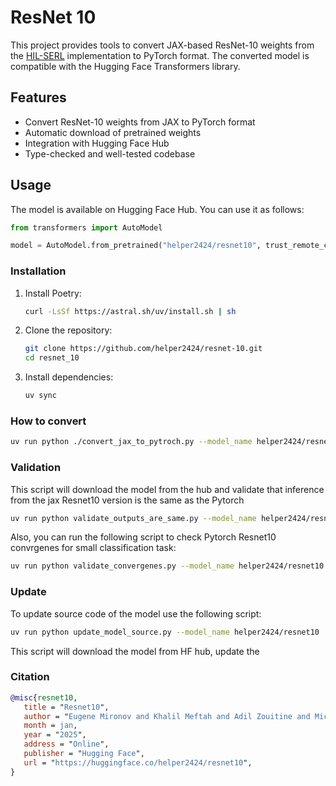 # ResNet 10

This project provides tools to convert JAX-based ResNet-10 weights from the [HIL-SERL](https://github.com/rail-berkeley/hil-serl) implementation to PyTorch format. The converted model is compatible with the Hugging Face Transformers library.

## Features

- Convert ResNet-10 weights from JAX to PyTorch format
- Automatic download of pretrained weights
- Integration with Hugging Face Hub
- Type-checked and well-tested codebase

## Usage

The model is available on Hugging Face Hub. You can use it as follows:

```python
from transformers import AutoModel

model = AutoModel.from_pretrained("helper2424/resnet10", trust_remote_code=True)
```

### Installation

1. Install Poetry:
   ```bash
   curl -LsSf https://astral.sh/uv/install.sh | sh
   ```

2. Clone the repository:
   ```bash
   git clone https://github.com/helper2424/resnet-10.git
   cd resnet_10
   ```

3. Install dependencies:
   ```bash
   uv sync
   ```


### How to convert

```bash
uv run python ./convert_jax_to_pytroch.py --model_name helper2424/resnet10 --push_to_hub True
```

### Validation

This script will download the model from the hub and validate that inference from the jax Resnet10 version is the same as the Pytorch

```bash
uv run python validate_outputs_are_same.py --model_name helper2424/resnet10
```

Also, you can run the following script to check Pytorch Resnet10 convrgenes for small classification task:

```bash
uv run python validate_convergenes.py --model_name helper2424/resnet10
```

### Update

To update source code of the model use the following script:

```bash
uv run python update_model_source.py --model_name helper2424/resnet10
```

This script will download the model from HF hub, update the

### Citation

```bibtex
@misc{resnet10,
   title = "Resnet10",
   author = "Eugene Mironov and Khalil Meftah and Adil Zouitine and Michel Aractingi and Ke Wang",
   month = jan,
   year = "2025",
   address = "Online",
   publisher = "Hugging Face",
   url = "https://huggingface.co/helper2424/resnet10",
}
```
